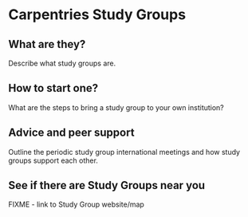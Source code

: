 # Carpentries Study Groups 

## What are they?

Describe what study groups are.

## How to start one?

What are the steps to bring a study group to your own institution?

## Advice and peer support

Outline the periodic study group international meetings and how study groups support each other.

## See if there are Study Groups near you

FIXME - link to Study Group website/map
